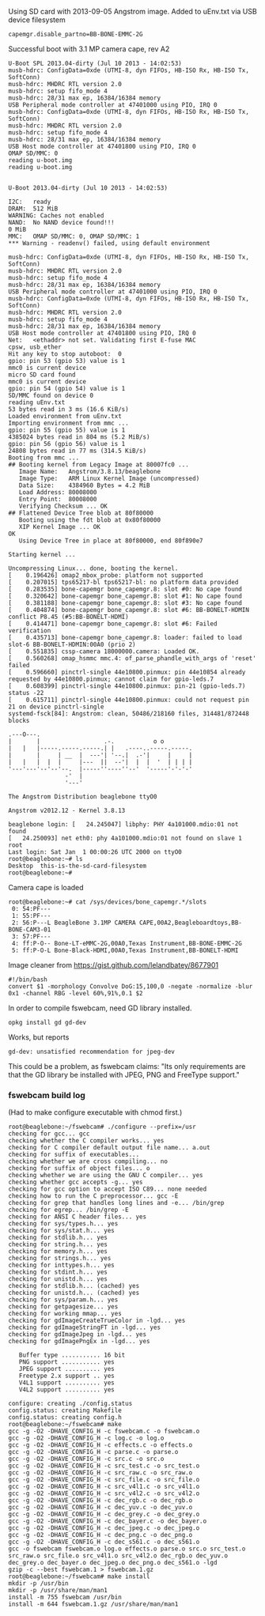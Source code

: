 Using SD card with 2013-09-05 Angstrom image.
Added to uEnv.txt via USB device filesystem

    capemgr.disable_partno=BB-BONE-EMMC-2G

Successful boot with 3.1 MP camera cape, rev A2

    U-Boot SPL 2013.04-dirty (Jul 10 2013 - 14:02:53)
    musb-hdrc: ConfigData=0xde (UTMI-8, dyn FIFOs, HB-ISO Rx, HB-ISO Tx, SoftConn)
    musb-hdrc: MHDRC RTL version 2.0 
    musb-hdrc: setup fifo_mode 4
    musb-hdrc: 28/31 max ep, 16384/16384 memory
    USB Peripheral mode controller at 47401000 using PIO, IRQ 0
    musb-hdrc: ConfigData=0xde (UTMI-8, dyn FIFOs, HB-ISO Rx, HB-ISO Tx, SoftConn)
    musb-hdrc: MHDRC RTL version 2.0 
    musb-hdrc: setup fifo_mode 4
    musb-hdrc: 28/31 max ep, 16384/16384 memory
    USB Host mode controller at 47401800 using PIO, IRQ 0
    OMAP SD/MMC: 0
    reading u-boot.img
    reading u-boot.img
    
    
    U-Boot 2013.04-dirty (Jul 10 2013 - 14:02:53)
    
    I2C:   ready
    DRAM:  512 MiB
    WARNING: Caches not enabled
    NAND:  No NAND device found!!!
    0 MiB
    MMC:   OMAP SD/MMC: 0, OMAP SD/MMC: 1
    *** Warning - readenv() failed, using default environment
    
    musb-hdrc: ConfigData=0xde (UTMI-8, dyn FIFOs, HB-ISO Rx, HB-ISO Tx, SoftConn)
    musb-hdrc: MHDRC RTL version 2.0 
    musb-hdrc: setup fifo_mode 4
    musb-hdrc: 28/31 max ep, 16384/16384 memory
    USB Peripheral mode controller at 47401000 using PIO, IRQ 0
    musb-hdrc: ConfigData=0xde (UTMI-8, dyn FIFOs, HB-ISO Rx, HB-ISO Tx, SoftConn)
    musb-hdrc: MHDRC RTL version 2.0 
    musb-hdrc: setup fifo_mode 4
    musb-hdrc: 28/31 max ep, 16384/16384 memory
    USB Host mode controller at 47401800 using PIO, IRQ 0
    Net:   <ethaddr> not set. Validating first E-fuse MAC
    cpsw, usb_ether
    Hit any key to stop autoboot:  0 
    gpio: pin 53 (gpio 53) value is 1
    mmc0 is current device
    micro SD card found
    mmc0 is current device
    gpio: pin 54 (gpio 54) value is 1
    SD/MMC found on device 0
    reading uEnv.txt
    53 bytes read in 3 ms (16.6 KiB/s)
    Loaded environment from uEnv.txt
    Importing environment from mmc ...
    gpio: pin 55 (gpio 55) value is 1
    4385024 bytes read in 804 ms (5.2 MiB/s)
    gpio: pin 56 (gpio 56) value is 1
    24808 bytes read in 77 ms (314.5 KiB/s)
    Booting from mmc ...
    ## Booting kernel from Legacy Image at 80007fc0 ...
       Image Name:   Angstrom/3.8.13/beaglebone
       Image Type:   ARM Linux Kernel Image (uncompressed)
       Data Size:    4384960 Bytes = 4.2 MiB
       Load Address: 80008000
       Entry Point:  80008000
       Verifying Checksum ... OK
    ## Flattened Device Tree blob at 80f80000
       Booting using the fdt blob at 0x80f80000
       XIP Kernel Image ... OK
    OK
       Using Device Tree in place at 80f80000, end 80f890e7
    
    Starting kernel ...
    
    Uncompressing Linux... done, booting the kernel.
    [    0.196426] omap2_mbox_probe: platform not supported
    [    0.207015] tps65217-bl tps65217-bl: no platform data provided
    [    0.283535] bone-capemgr bone_capemgr.8: slot #0: No cape found
    [    0.320642] bone-capemgr bone_capemgr.8: slot #1: No cape found
    [    0.381188] bone-capemgr bone_capemgr.8: slot #3: No cape found
    [    0.404874] bone-capemgr bone_capemgr.8: slot #6: BB-BONELT-HDMIN conflict P8.45 (#5:BB-BONELT-HDMI)
    [    0.414471] bone-capemgr bone_capemgr.8: slot #6: Failed verification
    [    0.435713] bone-capemgr bone_capemgr.8: loader: failed to load slot-6 BB-BONELT-HDMIN:00A0 (prio 2)
    [    0.551835] cssp-camera 18000000.camera: Loaded OK.
    [    0.560268] omap_hsmmc mmc.4: of_parse_phandle_with_args of 'reset' failed
    [    0.596660] pinctrl-single 44e10800.pinmux: pin 44e10854 already requested by 44e10800.pinmux; cannot claim for gpio-leds.7
    [    0.608399] pinctrl-single 44e10800.pinmux: pin-21 (gpio-leds.7) status -22
    [    0.615711] pinctrl-single 44e10800.pinmux: could not request pin 21 on device pinctrl-single
    systemd-fsck[84]: Angstrom: clean, 50486/218160 files, 314481/872448 blocks
    
    .---O---.                                           
    |       |                  .-.           o o        
    |   |   |-----.-----.-----.| |   .----..-----.-----.
    |       |     | __  |  ---'| '--.|  .-'|     |     |
    |   |   |  |  |     |---  ||  --'|  |  |  '  | | | |
    '---'---'--'--'--.  |-----''----''--'  '-----'-'-'-'
                    -'  |
                    '---'
    
    The Angstrom Distribution beaglebone ttyO0
    
    Angstrom v2012.12 - Kernel 3.8.13
    
    beaglebone login: [   24.245047] libphy: PHY 4a101000.mdio:01 not found
    [   24.250093] net eth0: phy 4a101000.mdio:01 not found on slave 1
    root
    Last login: Sat Jan  1 00:00:26 UTC 2000 on ttyO0
    root@beaglebone:~# ls
    Desktop  this-is-the-sd-card-filesystem
    root@beaglebone:~#

Camera cape is loaded

    root@beaglebone:~# cat /sys/devices/bone_capemgr.*/slots
     0: 54:PF--- 
     1: 55:PF--- 
     2: 56:P---L BeagleBone 3.1MP CAMERA CAPE,00A2,Beagleboardtoys,BB-BONE-CAM3-01
     3: 57:PF--- 
     4: ff:P-O-- Bone-LT-eMMC-2G,00A0,Texas Instrument,BB-BONE-EMMC-2G
     5: ff:P-O-L Bone-Black-HDMI,00A0,Texas Instrument,BB-BONELT-HDMI

Image cleaner from https://gist.github.com/lelandbatey/8677901

    #!/bin/bash
    convert $1 -morphology Convolve DoG:15,100,0 -negate -normalize -blur 0x1 -channel RBG -level 60%,91%,0.1 $2

In order to compile fswebcam, need GD library installed.

    opkg install gd gd-dev

Works, but reports

    gd-dev: unsatisfied recommendation for jpeg-dev

This could be a problem, as fswebcam claims: "Its only requirements are that the GD library be installed with JPEG, PNG
and FreeType support."

### fswebcam build log ###

(Had to make configure executable with chmod first.)

    root@beaglebone:~/fswebcam# ./configure --prefix=/usr
    checking for gcc... gcc
    checking whether the C compiler works... yes
    checking for C compiler default output file name... a.out
    checking for suffix of executables... 
    checking whether we are cross compiling... no
    checking for suffix of object files... o
    checking whether we are using the GNU C compiler... yes
    checking whether gcc accepts -g... yes
    checking for gcc option to accept ISO C89... none needed
    checking how to run the C preprocessor... gcc -E
    checking for grep that handles long lines and -e... /bin/grep
    checking for egrep... /bin/grep -E
    checking for ANSI C header files... yes
    checking for sys/types.h... yes
    checking for sys/stat.h... yes
    checking for stdlib.h... yes
    checking for string.h... yes
    checking for memory.h... yes
    checking for strings.h... yes
    checking for inttypes.h... yes
    checking for stdint.h... yes
    checking for unistd.h... yes
    checking for stdlib.h... (cached) yes
    checking for unistd.h... (cached) yes
    checking for sys/param.h... yes
    checking for getpagesize... yes
    checking for working mmap... yes
    checking for gdImageCreateTrueColor in -lgd... yes
    checking for gdImageStringFT in -lgd... yes
    checking for gdImageJpeg in -lgd... yes
    checking for gdImagePngEx in -lgd... yes
    
       Buffer type ........... 16 bit
       PNG support ........... yes
       JPEG support .......... yes
       Freetype 2.x support .. yes
       V4L1 support .......... yes
       V4L2 support .......... yes
    
    configure: creating ./config.status
    config.status: creating Makefile
    config.status: creating config.h
    root@beaglebone:~/fswebcam# make
    gcc -g -O2 -DHAVE_CONFIG_H -c fswebcam.c -o fswebcam.o
    gcc -g -O2 -DHAVE_CONFIG_H -c log.c -o log.o
    gcc -g -O2 -DHAVE_CONFIG_H -c effects.c -o effects.o
    gcc -g -O2 -DHAVE_CONFIG_H -c parse.c -o parse.o
    gcc -g -O2 -DHAVE_CONFIG_H -c src.c -o src.o
    gcc -g -O2 -DHAVE_CONFIG_H -c src_test.c -o src_test.o
    gcc -g -O2 -DHAVE_CONFIG_H -c src_raw.c -o src_raw.o
    gcc -g -O2 -DHAVE_CONFIG_H -c src_file.c -o src_file.o
    gcc -g -O2 -DHAVE_CONFIG_H -c src_v4l1.c -o src_v4l1.o
    gcc -g -O2 -DHAVE_CONFIG_H -c src_v4l2.c -o src_v4l2.o
    gcc -g -O2 -DHAVE_CONFIG_H -c dec_rgb.c -o dec_rgb.o
    gcc -g -O2 -DHAVE_CONFIG_H -c dec_yuv.c -o dec_yuv.o
    gcc -g -O2 -DHAVE_CONFIG_H -c dec_grey.c -o dec_grey.o
    gcc -g -O2 -DHAVE_CONFIG_H -c dec_bayer.c -o dec_bayer.o
    gcc -g -O2 -DHAVE_CONFIG_H -c dec_jpeg.c -o dec_jpeg.o
    gcc -g -O2 -DHAVE_CONFIG_H -c dec_png.c -o dec_png.o
    gcc -g -O2 -DHAVE_CONFIG_H -c dec_s561.c -o dec_s561.o
    gcc -o fswebcam fswebcam.o log.o effects.o parse.o src.o src_test.o src_raw.o src_file.o src_v4l1.o src_v4l2.o dec_rgb.o dec_yuv.o dec_grey.o dec_bayer.o dec_jpeg.o dec_png.o dec_s561.o -lgd 
    gzip -c --best fswebcam.1 > fswebcam.1.gz
    root@beaglebone:~/fswebcam# make install
    mkdir -p /usr/bin
    mkdir -p /usr/share/man/man1
    install -m 755 fswebcam /usr/bin
    install -m 644 fswebcam.1.gz /usr/share/man/man1
